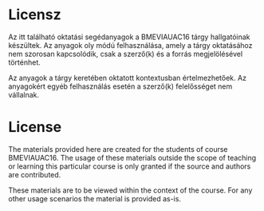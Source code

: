 # Licensz

Az itt található oktatási segédanyagok a BMEVIAUAC16 tárgy hallgatóinak készültek. Az anyagok oly módú felhasználása, amely a tárgy oktatásához nem szorosan kapcsolódik, csak a szerző(k) és a forrás megjelölésével történhet.

Az anyagok a tárgy keretében oktatott kontextusban értelmezhetőek. Az anyagokért egyéb felhasználás esetén a szerző(k) felelősséget nem vállalnak.

# License

The materials provided here are created for the students of course BMEVIAUAC16. The usage of these materials outside the scope of teaching or learning this particular course is only granted if the source and authors are contributed.

These materials are to be viewed within the context of the course. For any other usage scenarios the material is provided as-is.